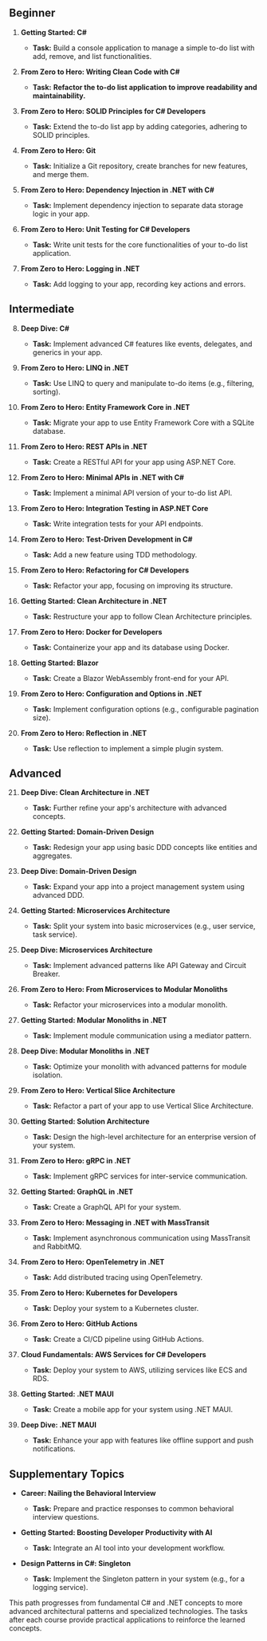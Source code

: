 ## Beginner

1. **Getting Started: C#**
    - **Task:** Build a console application to manage a simple to-do list with add, remove, and list functionalities.

2. **From Zero to Hero: Writing Clean Code with C#**
    - **Task:** **Refactor the to-do list application to improve readability and maintainability.**

3. **From Zero to Hero: SOLID Principles for C# Developers**
    - **Task:** Extend the to-do list app by adding categories, adhering to SOLID principles.

4. **From Zero to Hero: Git**
    - **Task:** Initialize a Git repository, create branches for new features, and merge them.

5. **From Zero to Hero: Dependency Injection in .NET with C#**
    - **Task:** Implement dependency injection to separate data storage logic in your app.

6. **From Zero to Hero: Unit Testing for C# Developers**
    - **Task:** Write unit tests for the core functionalities of your to-do list application.

7. **From Zero to Hero: Logging in .NET**
    - **Task:** Add logging to your app, recording key actions and errors.

## Intermediate

8. **Deep Dive: C#**
    - **Task:** Implement advanced C# features like events, delegates, and generics in your app.

9. **From Zero to Hero: LINQ in .NET**
    - **Task:** Use LINQ to query and manipulate to-do items (e.g., filtering, sorting).

10. **From Zero to Hero: Entity Framework Core in .NET**
    - **Task:** Migrate your app to use Entity Framework Core with a SQLite database.

11. **From Zero to Hero: REST APIs in .NET**
    - **Task:** Create a RESTful API for your app using ASP.NET Core.

12. **From Zero to Hero: Minimal APIs in .NET with C#**
    - **Task:** Implement a minimal API version of your to-do list API.

13. **From Zero to Hero: Integration Testing in ASP.NET Core**
    - **Task:** Write integration tests for your API endpoints.

14. **From Zero to Hero: Test-Driven Development in C#**
    - **Task:** Add a new feature using TDD methodology.

15. **From Zero to Hero: Refactoring for C# Developers**
    - **Task:** Refactor your app, focusing on improving its structure.

16. **Getting Started: Clean Architecture in .NET**
    - **Task:** Restructure your app to follow Clean Architecture principles.

17. **From Zero to Hero: Docker for Developers**
    - **Task:** Containerize your app and its database using Docker.

18. **Getting Started: Blazor**
    - **Task:** Create a Blazor WebAssembly front-end for your API.

19. **From Zero to Hero: Configuration and Options in .NET**
    - **Task:** Implement configuration options (e.g., configurable pagination size).

20. **From Zero to Hero: Reflection in .NET**
    - **Task:** Use reflection to implement a simple plugin system.

## Advanced

21. **Deep Dive: Clean Architecture in .NET**
    - **Task:** Further refine your app's architecture with advanced concepts.

22. **Getting Started: Domain-Driven Design**
    - **Task:** Redesign your app using basic DDD concepts like entities and aggregates.

23. **Deep Dive: Domain-Driven Design**
    - **Task:** Expand your app into a project management system using advanced DDD.

24. **Getting Started: Microservices Architecture**
    - **Task:** Split your system into basic microservices (e.g., user service, task service).

25. **Deep Dive: Microservices Architecture**
    - **Task:** Implement advanced patterns like API Gateway and Circuit Breaker.

26. **From Zero to Hero: From Microservices to Modular Monoliths**
    - **Task:** Refactor your microservices into a modular monolith.

27. **Getting Started: Modular Monoliths in .NET**
    - **Task:** Implement module communication using a mediator pattern.

28. **Deep Dive: Modular Monoliths in .NET**
    - **Task:** Optimize your monolith with advanced patterns for module isolation.

29. **From Zero to Hero: Vertical Slice Architecture**
    - **Task:** Refactor a part of your app to use Vertical Slice Architecture.

30. **Getting Started: Solution Architecture**
    - **Task:** Design the high-level architecture for an enterprise version of your system.

31. **From Zero to Hero: gRPC in .NET**
    - **Task:** Implement gRPC services for inter-service communication.

32. **Getting Started: GraphQL in .NET**
    - **Task:** Create a GraphQL API for your system.

33. **From Zero to Hero: Messaging in .NET with MassTransit**
    - **Task:** Implement asynchronous communication using MassTransit and RabbitMQ.

34. **From Zero to Hero: OpenTelemetry in .NET**
    - **Task:** Add distributed tracing using OpenTelemetry.

35. **From Zero to Hero: Kubernetes for Developers**
    - **Task:** Deploy your system to a Kubernetes cluster.

36. **From Zero to Hero: GitHub Actions**
    - **Task:** Create a CI/CD pipeline using GitHub Actions.

37. **Cloud Fundamentals: AWS Services for C# Developers**
    - **Task:** Deploy your system to AWS, utilizing services like ECS and RDS.

38. **Getting Started: .NET MAUI**
    - **Task:** Create a mobile app for your system using .NET MAUI.

39. **Deep Dive: .NET MAUI**
    - **Task:** Enhance your app with features like offline support and push notifications.

## Supplementary Topics

- **Career: Nailing the Behavioral Interview**
    - **Task:** Prepare and practice responses to common behavioral interview questions.

- **Getting Started: Boosting Developer Productivity with AI**
    - **Task:** Integrate an AI tool into your development workflow.

- **Design Patterns in C#: Singleton**
    - **Task:** Implement the Singleton pattern in your system (e.g., for a logging service).

This path progresses from fundamental C# and .NET concepts to more advanced architectural patterns and specialized technologies. The tasks after each course provide practical applications to reinforce the learned concepts.
```